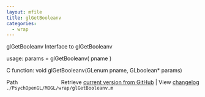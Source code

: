 ```yaml
---
layout: mfile
title: glGetBooleanv
categories:
  - wrap
---
```


glGetBooleanv  Interface to glGetBooleanv

usage:  params = glGetBooleanv\( pname \)

C function:  void glGetBooleanv\(GLenum pname, GLboolean\* params\)


<div class="code_header" style="text-align:right;">
  <span style="float:left;">Path&nbsp;&nbsp;</span> <span class="counter">Retrieve <a href=
  "https://raw.github.com/Psychtoolbox-3/Psychtoolbox-3/beta/./PsychOpenGL/MOGL/wrap/glGetBooleanv.m">current version from GitHub</a> | View <a href=
  "https://github.com/Psychtoolbox-3/Psychtoolbox-3/commits/beta/./PsychOpenGL/MOGL/wrap/glGetBooleanv.m">changelog</a></span>
</div>
<div class="code">
  <code>./PsychOpenGL/MOGL/wrap/glGetBooleanv.m</code>
</div>
